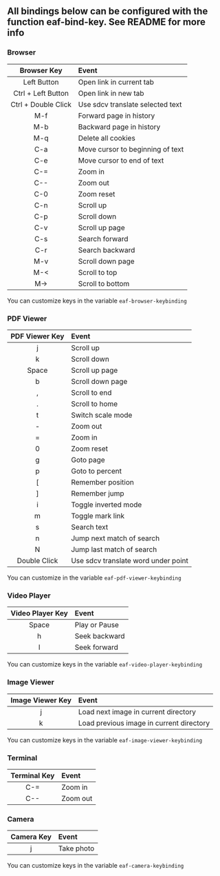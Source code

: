 ## All bindings below can be configured with the function eaf-bind-key. See README for more info
### Browser

| Browser Key         | Event                            |
| :-----:             | :----                            |
| Left Button         | Open link in current tab         |
| Ctrl + Left Button  | Open link in new tab             |
| Ctrl + Double Click | Use sdcv translate selected text |
| M-f                 | Forward page in history          |
| M-b                 | Backward page in history         |
| M-q                 | Delete all cookies               |
| C-a                 | Move cursor to beginning of text |
| C-e                 | Move cursor to end of text       |
| C-=                 | Zoom in                          |
| C--                 | Zoom out                         |
| C-0                 | Zoom reset                       |
| C-n                 | Scroll up                        |
| C-p                 | Scroll down                      |
| C-v                 | Scroll up page                   |
| C-s                 | Search forward                   |
| C-r                 | Search backward                  |
| M-v                 | Scroll down page                 |
| M-<                 | Scroll to top                    |
| M->                 | Scroll to bottom                 |

You can customize keys in the variable ```eaf-browser-keybinding```

### PDF Viewer

| PDF Viewer Key | Event                               |
| :-----:        | :----                               |
| j              | Scroll up                           |
| k              | Scroll down                         |
| Space          | Scroll up page                      |
| b              | Scroll down page                    |
| ,              | Scroll to end                       |
| .              | Scroll to home                      |
| t              | Switch scale mode                   |
| -              | Zoom out                            |
| =              | Zoom in                             |
| 0              | Zoom reset                          |
| g              | Goto page                           |
| p              | Goto to percent                     |
| [              | Remember position                   |
| ]              | Remember jump                       |
| i              | Toggle inverted mode                |
| m              | Toggle mark link                    |
| s              | Search text                         |
| n              | Jump next match of search           |
| N              | Jump last match of search       |
| Double Click   | Use sdcv translate word under point |

You can customize in the variable ```eaf-pdf-viewer-keybinding```

### Video Player

| Video Player Key | Event         |
| :-----:          | :----         |
| Space            | Play or Pause |
| h                | Seek backward |
| l                | Seek forward  |

You can customize keys in the variable ```eaf-video-player-keybinding```

### Image Viewer

| Image Viewer Key | Event                                    |
| :-----:          | :----                                    |
| j                | Load next image in current directory     |
| k                | Load previous image in current directory |

You can customize keys in the variable ```eaf-image-viewer-keybinding```

### Terminal

| Terminal Key | Event    |
| :-----:      | :----    |
| C-=          | Zoom in  |
| C--          | Zoom out |

### Camera

| Camera Key | Event      |
| :-----:    | :----      |
| j          | Take photo |

You can customize keys in the variable ```eaf-camera-keybinding```

